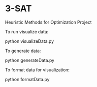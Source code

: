3-SAT
=====

Heuristic Methods for Optimization Project

To run visualize data:

python visualizeData.py 

To generate data:

python generateData.py

To format data for visualization:

python formatData.py
